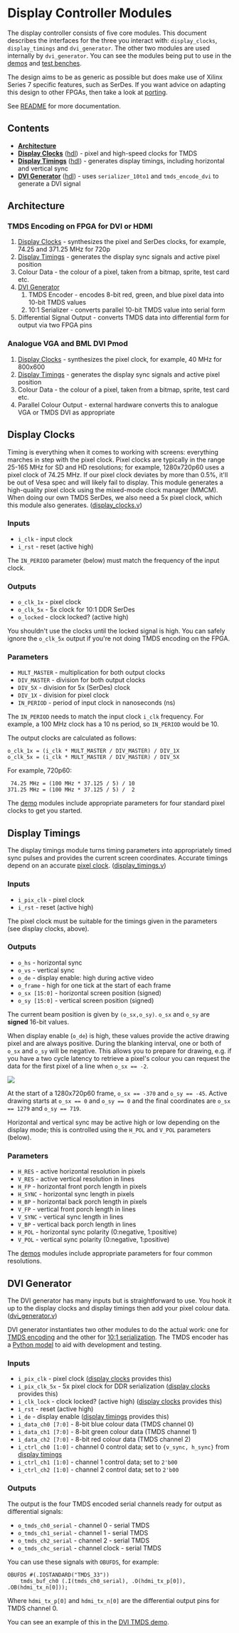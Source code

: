 # Display Controller Modules

The display controller consists of five core modules. This document describes the interfaces for the three you interact with: `display_clocks`, `display_timings` and `dvi_generator`. The other two modules are used internally by `dvi_generator`. You can see the modules being put to use in the [demos](/hdl/demo) and [test benches](/hdl/test).

The design aims to be as generic as possible but does make use of Xilinx Series 7 specific features, such as SerDes. If you want advice on adapting this design to other FPGAs, then take a look at [porting](/doc/porting.md).

See [README](/README.md) for more documentation.


## Contents

- **[Architecture](#architecture)**
- **[Display Clocks](#display-clocks)** ([hdl](/hdl/display_clocks.v)) - pixel and high-speed clocks for TMDS
- **[Display Timings](#display-timings)** ([hdl](/hdl/display_timings.v)) - generates display timings, including horizontal and vertical sync
- **[DVI Generator](#dvi-generator)** ([hdl](/hdl/dvi_generator.v)) - uses `serializer_10to1` and `tmds_encode_dvi` to generate a DVI signal


## Architecture

### TMDS Encoding on FPGA for DVI or HDMI

1. [Display Clocks](#display-clocks) - synthesizes the pixel and SerDes clocks, for example, 74.25 and 371.25 MHz for 720p
2. [Display Timings](#display-timings) - generates the display sync signals and active pixel position
3. Colour Data - the colour of a pixel, taken from a bitmap, sprite, test card etc.
4. [DVI Generator](#dvi-generator)
    1. TMDS Encoder - encodes 8-bit red, green, and blue pixel data into 10-bit TMDS values
    2. 10:1 Serializer - converts parallel 10-bit TMDS value into serial form
6. Differential Signal Output - converts TMDS data into differential form for output via two FPGA pins

### Analogue VGA and BML DVI Pmod

1. [Display Clocks](#display-clocks) - synthesizes the pixel clock, for example, 40 MHz for 800x600
2. [Display Timings](#display-timings) - generates the display sync signals and active pixel position
3. Colour Data - the colour of a pixel, taken from a bitmap, sprite, test card etc.
4. Parallel Colour Output - external hardware converts this to analogue VGA or TMDS DVI as appropriate


## Display Clocks
Timing is everything when it comes to working with screens: everything marches in step with the pixel clock. Pixel clocks are typically in the range 25-165 MHz for SD and HD resolutions; for example, 1280x720p60 uses a pixel clock of 74.25 MHz. If our pixel clock deviates by more than 0.5%, it'll be out of Vesa spec and will likely fail to display. This module generates a high-quality pixel clock using the mixed-mode clock manager (MMCM). When doing our own TMDS SerDes, we also need a 5x pixel clock, which this module also generates. ([display_clocks.v](/hdl/display_clocks.v))

### Inputs

* `i_clk` - input clock
* `i_rst` - reset (active high)

The `IN_PERIOD` parameter (below) must match the frequency of the input clock.

### Outputs

* `o_clk_1x` - pixel clock
* `o_clk_5x` - 5x clock for 10:1 DDR SerDes
* `o_locked` - clock locked? (active high)

You shouldn't use the clocks until the locked signal is high. You can safely ignore the `o_clk_5x` output if you're not doing TMDS encoding on the FPGA.

### Parameters

* `MULT_MASTER` - multiplication for both output clocks
* `DIV_MASTER` - division for both output clocks
* `DIV_5X` - division for 5x (SerDes) clock
* `DIV_1X` - division for pixel clock
* `IN_PERIOD` - period of input clock in nanoseconds (ns)

The `IN_PERIOD` needs to match the input clock `i_clk` frequency. For example, a 100 MHz clock has a 10 ns period, so `IN_PERIOD` would be 10.

The output clocks are calculated as follows:

    o_clk_1x = (i_clk * MULT_MASTER / DIV_MASTER) / DIV_1X
    o_clk_5x = (i_clk * MULT_MASTER / DIV_MASTER) / DIV_5X

For example, 720p60:

     74.25 MHz = (100 MHz * 37.125 / 5) / 10
    371.25 MHz = (100 MHz * 37.125 / 5) /  2

The [demo](/hdl/demo) modules include appropriate parameters for four standard pixel clocks to get you started.


## Display Timings
The display timings module turns timing parameters into appropriately timed sync pulses and provides the current screen coordinates. Accurate timings depend on an accurate [pixel clock](#display-clocks). ([display_timings.v](/hdl/display_timings.v))

### Inputs

* `i_pix_clk` - pixel clock
* `i_rst` - reset (active high)

The pixel clock must be suitable for the timings given in the parameters (see display clocks, above).

### Outputs

* `o_hs` - horizontal sync
* `o_vs` - vertical sync
* `o_de` - display enable: high during active video
* `o_frame` - high for one tick at the start of each frame
* `o_sx [15:0]` - horizontal screen position (signed)
* `o_sy [15:0]` - vertical screen position (signed)

The current beam position is given by `(o_sx,o_sy)`. `o_sx` and `o_sy` are **signed** 16-bit values.

When display enable (`o_de`) is high, these values provide the active drawing pixel and are always positive. During the blanking interval, one or both of `o_sx` and `o_sy` will be negative. This allows you to prepare for drawing, e.g. if you have a two cycle latency to retrieve a pixel's colour you can request the data for the first pixel of a line when `o_sx == -2`.

![](display-timings.jpg?raw=true "")

At the start of a 1280x720p60 frame, `o_sx == -370` and `o_sy == -45`. Active drawing starts at `o_sx == 0` and `o_sy == 0` and the final coordinates are `o_sx == 1279` and `o_sy == 719`.

Horizontal and vertical sync may be active high or low depending on the display mode; this is controlled using the `H_POL` and `V_POL` parameters (below).

### Parameters

* `H_RES` - active horizontal resolution in pixels
* `V_RES` - active vertical resolution in lines
* `H_FP` - horizontal front porch length in pixels
* `H_SYNC` - horizontal sync length in pixels
* `H_BP` - horizontal back porch length in pixels
* `V_FP` - vertical front porch length in lines
* `V_SYNC` - vertical sync length in lines
* `V_BP` - vertical back porch length in lines
* `H_POL` - horizontal sync polarity (0:negative, 1:positive)
* `V_POL` - vertical sync polarity (0:negative, 1:positive)

The [demos](/hdl/demo) modules include appropriate parameters for four common resolutions.


## DVI Generator
The DVI generator has many inputs but is straightforward to use. You hook it up to the display clocks and display timings then add your pixel colour data. ([dvi_generator.v](/hdl/dvi_generator.v))

DVI generator instantiates two other modules to do the actual work: one for [TMDS encoding](/hdl/tmds_encoder_dvi.v) and the other for [10:1 serialization](/hdl/serializer_10to1.v). The TMDS encoder has a [Python model](/README.md#tmds-encoder-model) to aid with development and testing.

### Inputs

* `i_pix_clk` - pixel clock ([display clocks](#display-clocks) provides this)
* `i_pix_clk_5x` - 5x pixel clock for DDR serialization ([display clocks](#display-clocks) provides this)
* `i_clk_lock` - clock locked? (active high) ([display clocks](#display-clocks) provides this)
* `i_rst` - reset (active high)
* `i_de` - display enable ([display timings](#display-timings) provides this)
* `i_data_ch0 [7:0]` - 8-bit blue colour data (TMDS channel 0)
* `i_data_ch1 [7:0]` - 8-bit green colour data (TMDS channel 1)
* `i_data_ch2 [7:0]` - 8-bit red colour data (TMDS channel 2)
* `i_ctrl_ch0 [1:0]` - channel 0 control data; set to `{v_sync, h_sync}` from [display timings](#display-timings)
* `i_ctrl_ch1 [1:0]` - channel 1 control data; set to `2'b00`
* `i_ctrl_ch2 [1:0]` - channel 2 control data; set to `2'b00`

### Outputs

The output is the four TMDS encoded serial channels ready for output as differential signals:

* `o_tmds_ch0_serial` - channel 0 - serial TMDS
* `o_tmds_ch1_serial` - channel 1 - serial TMDS
* `o_tmds_ch2_serial` - channel 2 - serial TMDS
* `o_tmds_chc_serial` - channel clock - serial TMDS

You can use these signals with `OBUFDS`, for example:

    OBUFDS #(.IOSTANDARD("TMDS_33"))
        tmds_buf_ch0 (.I(tmds_ch0_serial), .O(hdmi_tx_p[0]), .OB(hdmi_tx_n[0]));

Where `hdmi_tx_p[0]` and `hdmi_tx_n[0]` are the differential output pins for TMDS channel 0.

You can see an example of this in the [DVI TMDS demo](/hdl/demo/display_demo_dvi.v).
